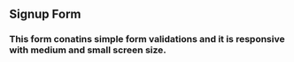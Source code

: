 ## Signup Form

### This form conatins simple form validations and it is responsive with medium and small screen size.
